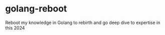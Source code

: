 # golang-reboot
Reboot my knowledge in Golang to rebirth and go deep dive to expertise in this 2024
